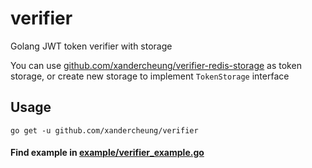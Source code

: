 # verifier

Golang JWT token verifier with storage

You can use [github.com/xandercheung/verifier-redis-storage](https://github.com/xandercheung/verifier-redis-storage) as token storage,
or create new storage to implement `TokenStorage` interface

## Usage

```shell
go get -u github.com/xandercheung/verifier
```
#### Find example in [example/verifier_example.go](./example/verifier_example.go)
